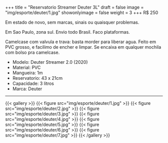 +++
title = "Reservatorio Streamer Deuter 3L"
draft = false
image = "img/esporte/deuter/1.jpg"
showonlyimage = false
weight = 3
+++
<span class="price">R$ 250</span>

<!--more-->

Em estado de novo, sem marcas, sinais ou quaisquer problemas.

Em Sao Paulo, zona sul. Envio todo Brasil. Faco plataformas.

Camelcase com valvula e trava: basta morder para liberar agua. Feito em PVC grosso, e facilimo de encher e limpar. Se encaixa em qualquer mochila com bolso pra camelcase.

- Modelo: Deuter Streamer 2.0 (2020)
- Material: PVC
- Mangueira: 1m
- Reservatorio: 43 x 21cm
- Capacidade: 3 litros
- Marca: Deuter


---

{{< gallery >}}
{{< figure src="img/esporte/deuter/1.jpg" >}}
{{< figure src="img/esporte/deuter/2.jpg" >}}
{{< figure src="img/esporte/deuter/3.jpg" >}}
{{< figure src="img/esporte/deuter/4.jpg" >}}
{{< figure src="img/esporte/deuter/5.jpg" >}}
{{< figure src="img/esporte/deuter/6.jpg" >}}
{{< figure src="img/esporte/deuter/7.jpg" >}}
{{< /gallery >}}
